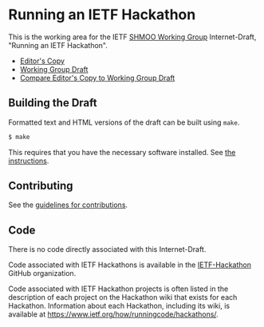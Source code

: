 # Running an IETF Hackathon

This is the working area for the IETF [SHMOO Working Group](https://datatracker.ietf.org/wg/shmoo/documents/) Internet-Draft, "Running an IETF Hackathon".

* [Editor's Copy](https://eckelcu.github.io/draft-ietf-shmoo-hackathon/#go.draft-ietf-shmoo-hackathon.html)
* [Working Group Draft](https://datatracker.ietf.org/doc/html/draft-ietf-shmoo-hackathon)
* [Compare Editor's Copy to Working Group Draft](https://eckelcu.github.io/draft-ietf-shmoo-hackathon/#go.draft-ietf-shmoo-hackathon.diff)

## Building the Draft

Formatted text and HTML versions of the draft can be built using `make`.

```sh
$ make
```

This requires that you have the necessary software installed.  See
[the instructions](https://github.com/martinthomson/i-d-template/blob/master/doc/SETUP.md).


## Contributing

See the
[guidelines for contributions](https://github.com/eckelcu/draft-ietf-shmoo-hackathon/blob/main/CONTRIBUTING.md).


## Code

There is no code directly associated with this Internet-Draft.

Code associated with IETF Hackathons is available in the [IETF-Hackathon](https://github.com/ietf-hackathon) GitHub organization. 

Code associated with IETF Hackathon projects is often listed in the description of each project on the Hackathon wiki that exists for each Hackathon. Information about each Hackathon, including its wiki, is available at <https://www.ietf.org/how/runningcode/hackathons/>.
